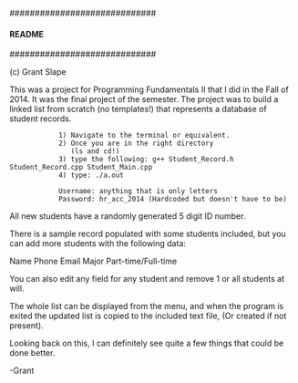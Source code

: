 #############################
####		README 		 ####
#############################

(c) Grant Slape

This was a project for Programming Fundamentals II that I did in the Fall of 2014.
It was the final project of the semester.  The project was to build a linked list from scratch
(no templates!) that represents a database of student records.
	
				1) Navigate to the terminal or equivalent.
				2) Once you are in the right directory 
				   (ls and cd!)
				3) type the following: g++ Student_Record.h Student_Record.cpp Student_Main.cpp
				4) type: ./a.out

				Username: anything that is only letters
				Password: hr_acc_2014 (Hardcoded but doesn't have to be)

All new students have a randomly generated 5 digit ID number.

There is a sample record populated with some students included,
but you can add more students with the following data:

Name	Phone	Email	Major	Part-time/Full-time

You can also edit any field for any student and remove 1 or
all students at will.  

The whole list can be displayed from the menu, and when 
the program is exited the updated list is copied to the
included text file, (Or created if not present).

Looking back on this, I can definitely see quite a few things that could be done better.

-Grant	